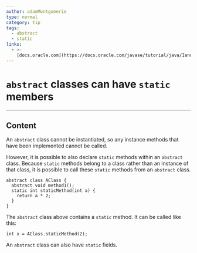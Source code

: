 ```yaml
---
author: adamMontgomerie
type: normal
category: tip
tags:
  - abstract
  - static
links:
  - >-
    [docs.oracle.com](https://docs.oracle.com/javase/tutorial/java/IandI/abstract.html){website}
---
```


# `abstract` classes can have `static` members


---

## Content

An `abstract` class cannot be instantiated, so any instance methods that have been implemented cannot be called. 

However, it is possible to also declare `static` methods within an `abstract` class.  Because `static` methods belong to a class rather than an instance of that class, it is possible to call these `static` methods from an `abstract` class.

```plain-text
abstract class AClass {
  abstract void method1();
  static int staticMethod(int a) {
    return a * 2;
  }
}
```

The `abstract` class above contains a `static` method. It can be called like this:

```plain-text
int x = AClass.staticMethod(2);
```

An `abstract` class can also have `static` fields.
